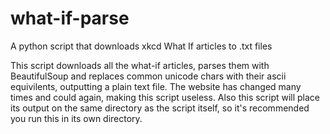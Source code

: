 # what-if-parse
A python script that downloads xkcd What If articles to .txt files

This script downloads all the what-if articles, parses them with BeautifulSoup and replaces common unicode chars with their ascii equivilents, outputting a plain text file.
The website has changed many times and could again, making this script useless.
Also this script will place its output on the same directory as the script itself, so it's recommended you run this in its own directory.
